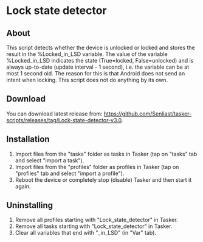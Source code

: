 # Lock state detector
## About
This script detects whether the device is unlocked or locked and stores the result in the %Locked_in_LSD variable. The value of the variable %Locked_in_LSD indicates the state (True=locked, False=unlocked) and is always up-to-date (update interval - 1 second), i.e. the variable can be at most 1 second old. The reason for this is that Android does not send an intent when locking. This script does not do anything by its own.

## Download
You can download latest release from: https://github.com/Senliast/tasker-scripts/releases/tag/Lock-state-detector-v3.0.

## Installation
1. Import files from the "tasks" folder as tasks in Tasker (tap on "tasks" tab and select "import a task").
2. Import files from the "profiles" folder as profiles in Tasker (tap on "profiles" tab and select "import a profile").
3. Reboot the device or completely stop (disable) Tasker and then start it again.

## Uninstalling
1. Remove all profiles starting with "Lock_state_detector" in Tasker.
2. Remove all tasks starting with "Lock_state_detector" in Tasker.
3. Clear all variables that end with "_in_LSD" (in "Var" tab).